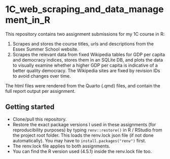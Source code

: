 # 1C_web_scraping_and_data_management_in_R

This repository contains two assignment submissions for my 1C course in R:
1. Scrapes and stores the course titles, urls and descriptions from the Essex Summer School website.
2. Scrapes the relevant data from fixed Wikipedia tables for GDP per capita and democracy indices, stores them in an SQLite DB, and plots the data to visually examine whether a higher GDP per capita is indicative of a better quality democracy. The Wikipedia sites are fixed by revision IDs to avoid changes over time.

The html files were rendered from the Quarto (.qmd) files, and contain the full report output per assignment.


## Getting started

- Clone/pull this repository.
- Restore the exact package versions I used in these assignments (for reproducibility purposes) by typing `renv::restore()` in R / RStudio from the project root folder. This loads the renv.lock json file (if not done automatically). You may have to `install.packages("renv")` first. 
- The renv.lock file applies to both assignments.
- You can find the R version used (4.5.1) inside the renv.lock file too.
